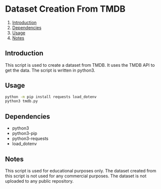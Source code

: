 # Dataset Creation From TMDB

1. [Introduction](#introduction)
2. [Dependencies](#dependencies)
3. [Usage](#usage)
4. [Notes](#notes)

## Introduction

This script is used to create a dataset from TMDB. It uses the TMDB API to get the data. The script is written in python3.

## Usage

```bash
python -m pip install requests load_dotenv
python3 tmdb.py
```

## Dependencies

* python3
* python3-pip
* python3-requests
* load_dotenv

## Notes

This script is used for educational purposes only. The dataset created from this script is not used for any commercial purposes. The dataset is not uploaded to any public repository.
